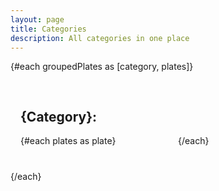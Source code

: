 ```yaml
---
layout: page
title: Categories
description: All categories in one place
---
```


<script>
  import PostItem from "$lib/components/PostItem.svelte";
  export let data;
  const { groupedPlates } = data;
</script>

{#each groupedPlates as [category, plates]}

  <div class="category-container">
    <h2>{category}:</h2>
    <div class="grid">
      {#each plates as plate}
        <PostItem {plate} />
      {/each}
    </div>
  </div>
{/each}

<style>
  .category-container {
    border: 1px solid var(--bg-light);
    padding: 1rem;
    margin-bottom: 1.5rem;
  }
  .grid {
    display: grid;
    grid-template-columns: 1fr 1fr;
    grid-gap: 2rem;
  }
  h2 {
    text-transform: capitalize;
  }

  @media screen and (max-width: 800px) {
    .grid {
      grid-template-columns: 1fr;
    }
  }
</style>

